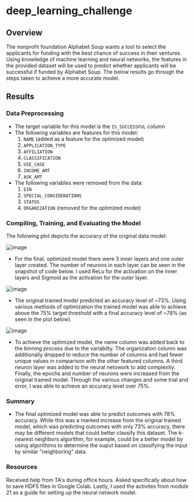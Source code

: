 # deep_learning_challenge

## Overview
The nonprofit foundation Alphabet Soup wants a tool to select the applicants for funding with the best chance of success in their ventures. Using knowledge of machine learning and neural networks, the features in the provided dataset will be used to predict whether applicants will be successful if funded by Alphabet Soup. The below results go through the steps taken to achieve a more accurate model. 

## Results
### Data Preprocessing

* The target variable for this model is the `IS_SUCCESSFUL` column
* The following variables are features for this model:
 	1. `NAME` (added as a feature for the optimized model)
 	2. `APPLICATION_TYPE`
 	3. `AFFILIATION`
 	4. `CLASSIFICATION`
 	5. `USE_CASE`
 	6. `INCOME_AMT`
 	7. `ASK_AMT`
* The following variables were removed from the data:
	1. `EIN`
	2. `SPECIAL_CONSIDERATIONS`
	3. `STATUS`
	4. `ORGANIZATION` (removed for the optimized model)

### Compiling, Training, and Evaluating the Model

The following plot depicts the accuracy of the original data model:

![image](https://github.com/afermanich87/deep_learning_challenge/assets/120151717/d919c315-8866-46a7-8b26-5dd1dfbfcb96)

* For the final, optimized model there were 3 inner layers and one outer layer created. The number of neurons in each layer can be seen in the snapshot of code below. I used ReLu for the activation on the inner layers and Sigmoid as the activation for the outer layer. 

![image](https://github.com/afermanich87/deep_learning_challenge/assets/120151717/20562c6a-ac1c-41af-9d6c-6063524b8404)

* The original trained model predicted an accuracy level of ~73%. Using various methods of optimization the trained model was able to achieve above the 75% target threshold with a final accuracy level of ~78% (as seen in the plot below).

![image](https://github.com/afermanich87/deep_learning_challenge/assets/120151717/c7340b51-4801-4bf4-8565-47ad54a69956)


* To achieve the optimized model, the name column was added back to the binning process due to the variabilty. The organization column was additionally dropped to reduce the number of columns and had fewer unique values in comparison with the other featured columns. A third neuron layer was added to the neural netowork to add complexity. Finally, the epochs and number of neurons were increased from the original trained model. Through the various changes and some trial and error, I was able to achieve an accuracy level over 75%. 

### Summary

* The final optimized model was able to predict outcomes with 78% accuracy. While this was a marked increase from the original trained model, which was predicting outcomes with only 73% accuracy, there may be different models that could better classify this dataset. The k-nearest neighbors algorithm, for example, could be a better model by using algorithims to determine the ouput based on classifying the input by similar "neighboring" data. 


### Resources
Received help from TA's during office hours. Asked specifically about how to save HDF5 files in Google Colab. Lastly, I used the activites from module 21 as a guide for setting up the neural network model.
